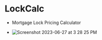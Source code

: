 # LockCalc
* Mortgage Lock Pricing Calculator

* ![Screenshot 2023-06-27 at 3 28 25 PM](https://github.com/nick-pompea/LockCalc/assets/123673749/9510240f-7e49-4222-8b79-12fdd7b092a5)
